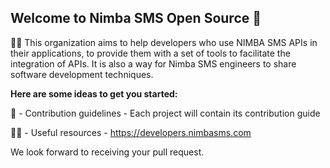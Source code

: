 ## Welcome to Nimba SMS Open Source 👋

🙋‍♀️ This organization aims to help developers who use NIMBA SMS APIs in their applications, to provide them with a set of tools to facilitate the integration of APIs. It is also a way for Nimba SMS engineers to share software development techniques.



**Here are some ideas to get you started:**


🧙 -  Contribution guidelines - Each project will contain its contribution guide

👩‍💻 - Useful resources - https://developers.nimbasms.com

We look forward to receiving your pull request.
